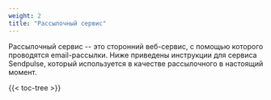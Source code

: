 ```yaml
---
weight: 2
title: "Рассылочный сервис"
---
```


Рассылочный сервис -- это сторонний веб-сервис, с помощью которого проводятся email-рассылки. Ниже приведены инструкции для сервиса Sendpulse, который используется в качестве рассылочного в настоящий момент.

{{< toc-tree >}}
